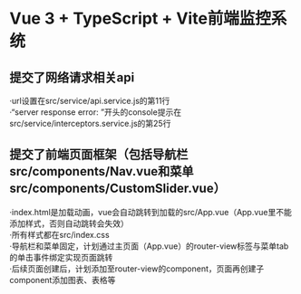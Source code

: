 # Vue 3 + TypeScript + Vite前端监控系统  
## 提交了网络请求相关api  
·url设置在src/service/api.service.js的第11行<br>
·“server response error: ”开头的console提示在src/service/interceptors.service.js的第25行  
## 提交了前端页面框架（包括导航栏src/components/Nav.vue和菜单src/components/CustomSlider.vue）  
·index.html是加载动画，vue会自动跳转到加载的src/App.vue（App.vue里不能添加样式，否则自动跳转会失效）<br>
·所有样式都在src/index.css<br>
·导航栏和菜单固定，计划通过主页面（App.vue）的router-view标签与菜单tab的单击事件绑定实现页面跳转<br>
·后续页面创建后，计划添加至router-view的component，页面再创建子component添加图表、表格等<br>
